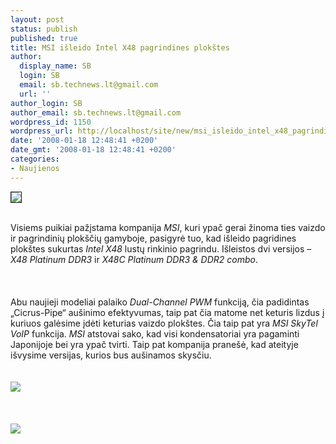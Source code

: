 ```yaml
---
layout: post
status: publish
published: true
title: MSI išleido Intel X48 pagrindines plokštes
author:
  display_name: SB
  login: SB
  email: sb.technews.lt@gmail.com
  url: ''
author_login: SB
author_email: sb.technews.lt@gmail.com
wordpress_id: 1150
wordpress_url: http://localhost/site/new/msi_isleido_intel_x48_pagrindines_plokstes/
date: '2008-01-18 12:48:41 +0200'
date_gmt: '2008-01-18 12:48:41 +0200'
categories:
- Naujienos
---
```

<div class="imgright"><img src="http://tbn0.google.com/images?q=tbn:ogQ_O3mPopZHJM:http://www.techwarelabs.com/reviews/video/msig4ti4200/msi_logo.jpg" border="1"></div>
<p><br>Visiems puikiai pažįstama kompanija <i>MSI</i>, kuri ypač gerai žinoma ties vaizdo ir pagrindinių plokščių gamyboje, pasigyrė tuo, kad išleido pagridines plokštes sukurtas <i>Intel X48</i> lustų rinkinio pagrindu. Išleistos dvi versijos – <i>X48 Platinum DDR3</i> ir <i>X48C Platinum DDR3 &amp; DDR2 combo</i>.<br />
<br><br />
<br>Abu naujieji modeliai palaiko <i>Dual-Channel PWM</i> funkciją, čia padidintas „Cicrus-Pipe“ aušinimo efektyvumas, taip pat čia matome net keturis lizdus į kuriuos galėsime įdėti keturias vaizdo plokštes. Čia taip pat yra <i>MSI SkyTel VoIP</i> funkcija. <i>MSI</i> atstovai sako, kad visi kondensatoriai yra pagaminti Japonijoje bei yra ypač tvirti. Taip pat kompanija pranešė, kad ateityje išvysime versijas, kurios bus aušinamos skysčiu.<br />
<br><br><img src="http://www.techpowerup.com/img/08-01-17/X48_Platinum_box.jpg"><br><br />
<br><br><img src="http://www.techpowerup.com/img/08-01-17/X48C_Platinum_box.jpg"><br><br />
<br></p>
